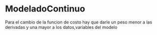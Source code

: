 # ModeladoContinuo
Para el cambio de la funcion de costo hay que darle un peso menor a las derivadas y una mayor a los datos,variables del modelo 
